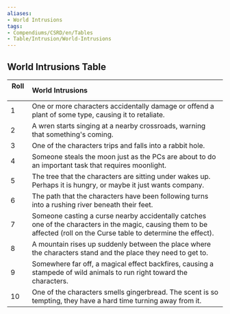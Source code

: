 ```yaml
---
aliases:
- World Intrusions
tags:
- Compendiums/CSRD/en/Tables
- Table/Intrusion/World-Intrusions
---
```


## World Intrusions Table
|  Roll &nbsp; &nbsp; | World Intrusions  |
| ------------- | :----------- |
| 1 | One or more characters accidentally damage or offend a plant of some type, causing it to retaliate. |
| 2 | A wren starts singing at a nearby crossroads, warning that something's coming. |
| 3 | One of the characters trips and falls into a rabbit hole. |
| 4 | Someone steals the moon just as the PCs are about to do an important task that requires moonlight. |
| 5 | The tree that the characters are sitting under wakes up. Perhaps it is hungry, or maybe it just wants company. |
| 6 | The path that the characters have been following turns into a rushing river beneath their feet. |
| 7 | Someone casting a curse nearby accidentally catches one of the characters in the magic, causing them to be affected (roll on the Curse table to determine the effect). |
| 8 | A mountain rises up suddenly between the place where the characters stand and the place they need to get to. |
| 9 | Somewhere far off, a magical effect backfires, causing a stampede of wild animals to run right toward the characters. |
| 10 | One of the characters smells gingerbread. The scent is so tempting, they have a hard time turning away from it. |
